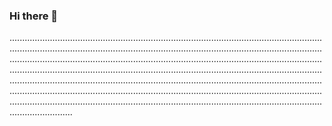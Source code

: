 ### Hi there 👋

.............................................................................................................................................................................................................................................................................................................................................................................................................................................................................................................................................................................................................................................................................................................................................................................................................................................................................................................................